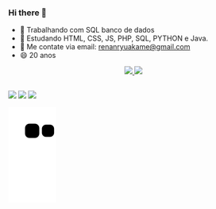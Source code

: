 ### Hi there 👋

- 🔭 Trabalhando com SQL banco de dados
- 🌱 Estudando HTML, CSS, JS, PHP, SQL, PYTHON e Java.
- 💬 Me contate via email: renanryuakame@gmail.com
- 😄 20 anos 
<div align="center">
  <a href="https://github.com/HiRenan">
  <img width="48%"  src="https://github-readme-stats.vercel.app/api?username=HiRenan&show_icons=true&theme=algolia&include_all_commits=true&count_private=true"/>
  <img width="50%"  src="https://github-readme-stats.vercel.app/api/top-langs/?username=HiRenan&layout=compact&langs_count=7&theme=algolia"/>
</div>
  
##
  
<div> 
  <a href="https://www.instagram.com/imrenann_n" target="_blank"><img src="https://img.shields.io/badge/-Instagram-%23E4405F?style=for-the-badge&logo=instagram&logoColor=white" target="_blank"></a>
  <a href = "mailto:renanryuakame@gmail.com"><img src="https://img.shields.io/badge/-Gmail-%23333?style=for-the-badge&logo=gmail&logoColor=white" target="_blank"></a>
  <a href="https://www.linkedin.com/in/renan-mocelin-0b06581a1/" target="_blank"><img src="https://img.shields.io/badge/-LinkedIn-%230077B5?style=for-the-badge&logo=linkedin&logoColor=white" target="_blank"></a> 
 
  ![Snake animation](https://github.com/HiRenan/HiRenan/blob/output/github-contribution-grid-snake.svg)
 
</div>
  
